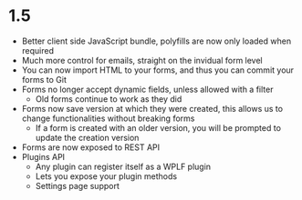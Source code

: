 # 1.5
- Better client side JavaScript bundle, polyfills are now only loaded when required
- Much more control for emails, straight on the invidual form level
- You can now import HTML to your forms, and thus you can commit your forms to Git
- Forms no longer accept dynamic fields, unless allowed with a filter
   - Old forms continue to work as they did
- Forms now save version at which they were created, this allows us to change functionalities without breaking forms
   - If a form is created with an older version, you will be prompted to update the creation version
- Forms are now exposed to REST API
- Plugins API
  - Any plugin can register itself as a WPLF plugin
  - Lets you expose your plugin methods
  - Settings page support
